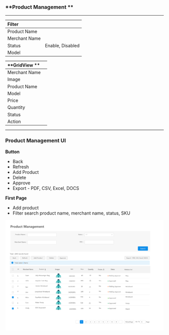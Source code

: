 ### **Product Management **

---

| **Filter** |  |
| :--- | :--- |
| Product Name |  |
| Merchant Name |  |
| Status | Enable, Disabled |
| Model |  |

| **GridView ** |  |
| :--- | :--- |
| Merchant Name |  |
| Image |  |
| Product Name |  |
| Model |  |
| Price |  |
| Quantity |  |
| Status |  |
| Action |  |

---

### **Product Management UI**

**Button**

* Back 
* Refresh 
* Add Product 
* Delete 
* Approve 
* Export - PDF, CSV, Excel, DOCS

**First Page**

* Add product 
* Filter search product name, merchant name, status, SKU 

![](/assets/product.png)





